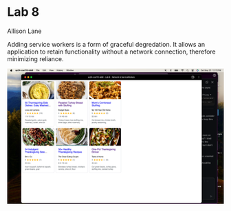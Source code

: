# Lab 8

Allison Lane

Adding service workers is a form of graceful degredation. 
It allows an application to retain functionality without a network connection, therefore minimizing reliance.


![PWA](pwa.png)